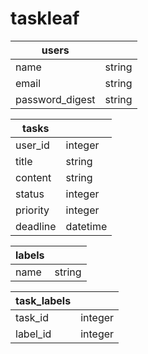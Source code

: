 # taskleaf
|users||
|---|---|
|name|string|
|email|string|
|password_digest|string|

|tasks||
|---|---|
|user_id|integer|
|title|string|
|content|string|
|status|integer|
|priority|integer|
|deadline|datetime|

|labels||
|---|---|
|name|string|

|task_labels||
|---|---|
|task_id|integer|
|label_id|integer|
